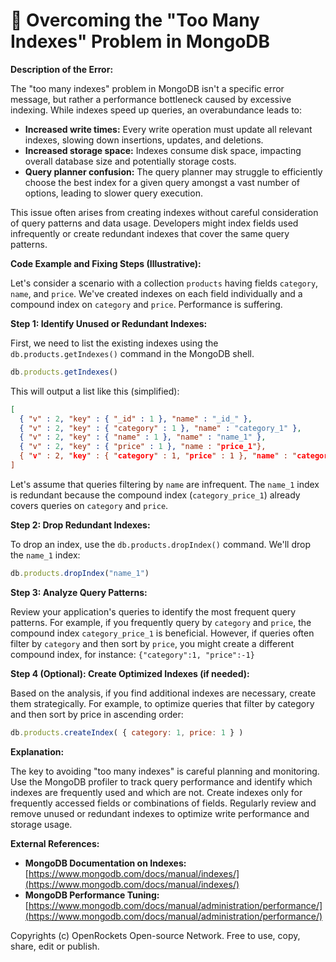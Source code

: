# 🐞 Overcoming the "Too Many Indexes" Problem in MongoDB


**Description of the Error:**

The "too many indexes" problem in MongoDB isn't a specific error message, but rather a performance bottleneck caused by excessive indexing.  While indexes speed up queries, an overabundance leads to:

* **Increased write times:**  Every write operation must update all relevant indexes, slowing down insertions, updates, and deletions.
* **Increased storage space:** Indexes consume disk space, impacting overall database size and potentially storage costs.
* **Query planner confusion:** The query planner may struggle to efficiently choose the best index for a given query amongst a vast number of options, leading to slower query execution.

This issue often arises from creating indexes without careful consideration of query patterns and data usage.  Developers might index fields used infrequently or create redundant indexes that cover the same query patterns.

**Code Example and Fixing Steps (Illustrative):**

Let's consider a scenario with a collection `products` having fields `category`, `name`, and `price`.  We've created indexes on each field individually and a compound index on `category` and `price`.  Performance is suffering.

**Step 1: Identify Unused or Redundant Indexes:**

First, we need to list the existing indexes using the `db.products.getIndexes()` command in the MongoDB shell.

```javascript
db.products.getIndexes()
```

This will output a list like this (simplified):

```json
[
  { "v" : 2, "key" : { "_id" : 1 }, "name" : "_id_" },
  { "v" : 2, "key" : { "category" : 1 }, "name" : "category_1" },
  { "v" : 2, "key" : { "name" : 1 }, "name" : "name_1" },
  { "v" : 2, "key" : { "price" : 1 }, "name : "price_1"},
  { "v" : 2, "key" : { "category" : 1, "price" : 1 }, "name" : "category_price_1" }
]
```

Let's assume that queries filtering by `name` are infrequent.  The `name_1` index is redundant because the compound index (`category_price_1`) already covers queries on `category` and `price`.


**Step 2: Drop Redundant Indexes:**

To drop an index, use the `db.products.dropIndex()` command.  We'll drop the `name_1` index:

```javascript
db.products.dropIndex("name_1")
```

**Step 3: Analyze Query Patterns:**

Review your application's queries to identify the most frequent query patterns.  For example, if you frequently query by `category` and `price`, the compound index `category_price_1` is beneficial.  However, if queries often filter by `category` and then sort by `price`, you might create a different compound index, for instance: `{"category":1, "price":-1}`

**Step 4 (Optional): Create Optimized Indexes (if needed):**

Based on the analysis, if you find additional indexes are necessary, create them strategically. For example,  to optimize queries that filter by category and then sort by price in ascending order:

```javascript
db.products.createIndex( { category: 1, price: 1 } )
```

**Explanation:**

The key to avoiding "too many indexes" is careful planning and monitoring.  Use the MongoDB profiler to track query performance and identify which indexes are frequently used and which are not.  Create indexes only for frequently accessed fields or combinations of fields.  Regularly review and remove unused or redundant indexes to optimize write performance and storage usage.

**External References:**

* **MongoDB Documentation on Indexes:** [https://www.mongodb.com/docs/manual/indexes/](https://www.mongodb.com/docs/manual/indexes/)
* **MongoDB Performance Tuning:** [https://www.mongodb.com/docs/manual/administration/performance/](https://www.mongodb.com/docs/manual/administration/performance/)


Copyrights (c) OpenRockets Open-source Network. Free to use, copy, share, edit or publish.

